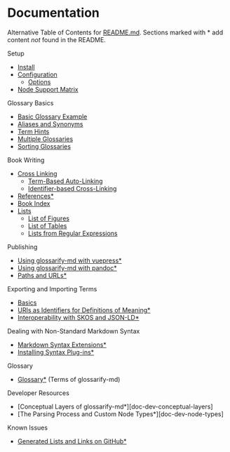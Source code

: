 [doc-conceptual-layers]: ./conceptual-layers.md
[doc-glossary]: ./glossary.md
[doc-lists-on-github]: ./lists-on-github.md
[doc-pandoc]: ./pandoc.md
[doc-path-rewriting]: ./paths-and-urls.md
[doc-plugins]: ./plugins.md
[doc-vocabulary-uris]: ./vocabulary-uris.md
[doc-vuepress]: ./vuepress.md
[doc-references]: ./references.md
[doc-skos-interop]: ./skos-interop.md
[doc-syntax-extensions]: ./markdown-syntax-extensions.md
[README.md]: ../README.md

# Documentation

Alternative Table of Contents for [README.md].
Sections marked with * add content *not* found in the README.

Setup
- [Install](../README.md#install)
- [Configuration](./README.md#configuration)
  - [Options](../README.md#options)
- [Node Support Matrix](../README.md#node-support-matrix)

Glossary Basics
- [Basic Glossary Example](../README.md#sample)
- [Aliases and Synonyms](../README.md#aliases-and-synonyms)
- [Term Hints](../README.md#term-hints)
- [Multiple Glossaries](../README.md#multiple-glossaries)
- [Sorting Glossaries](../README.md#sorting-glossaries)

Book Writing

- [Cross Linking](../README.md#cross-linking)
  - [Term-Based Auto-Linking](../README.md#term-based-auto-linking)
  - [Identifier-based Cross-Linking](../README.md#identifier-based-cross-linking)
- [References*][doc-references]
- [Book Index](../README.md#book-index)
- [Lists](../README.md#lists)
  - [List of Figures](../README.md#list-of-figures)
  - [List of Tables](../README.md#list-of-tables)
  - [Lists from Regular Expressions](../README.md#lists-from-regular-expressions)

Publishing
- [Using glossarify-md with vuepress*][doc-vuepress]
- [Using glossarify-md with pandoc*][doc-pandoc]
- [Paths and URLs*][doc-path-rewriting]

Exporting and Importing Terms
- [Basics](../README.md#structured-export-and-import)
- [URIs as Identifiers for Definitions of Meaning*][doc-vocabulary-uris]
- [Interoperability with SKOS and JSON-LD*][doc-skos-interop]

Dealing with Non-Standard Markdown Syntax
- [Markdown Syntax Extensions*][doc-syntax-extensions]
- [Installing Syntax Plug-ins*][doc-plugins]

Glossary
- [Glossary*][doc-glossary] (Terms of glossarify-md)

Developer Resources
- [Conceptual Layers of glossarify-md*][doc-dev-conceptual-layers]
- [The Parsing Process and Custom Node Types*][doc-dev-node-types]

Known Issues
- [Generated Lists and Links on GitHub*][doc-lists-on-github]
